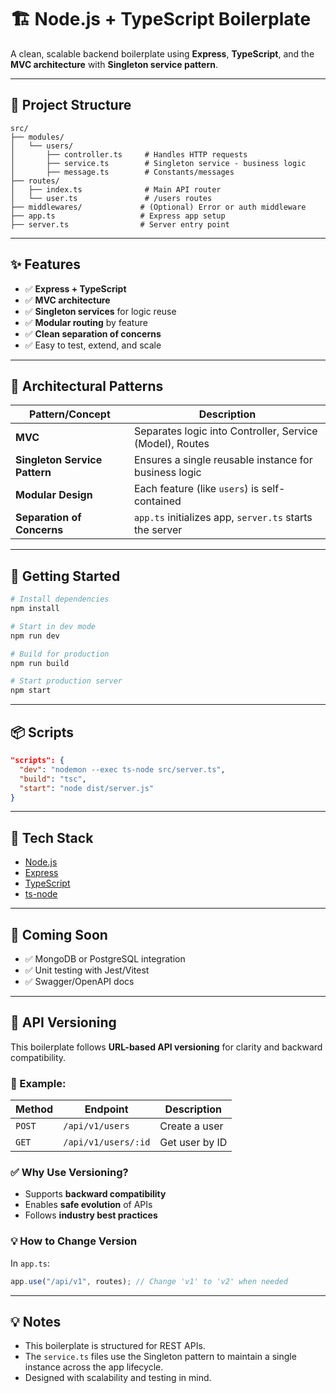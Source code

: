 # 🏗️ Node.js + TypeScript Boilerplate

A clean, scalable backend boilerplate using **Express**, **TypeScript**, and the **MVC architecture** with **Singleton service pattern**.

---

## 📁 Project Structure

```
src/
├── modules/
│   └── users/
│       ├── controller.ts     # Handles HTTP requests
│       ├── service.ts        # Singleton service - business logic
│       ├── message.ts        # Constants/messages
├── routes/
│   ├── index.ts              # Main API router
│   └── user.ts               # /users routes
├── middlewares/             # (Optional) Error or auth middleware
├── app.ts                   # Express app setup
├── server.ts                # Server entry point
```

---

## ✨ Features

- ✅ **Express + TypeScript**
- ✅ **MVC architecture**
- ✅ **Singleton services** for logic reuse
- ✅ **Modular routing** by feature
- ✅ **Clean separation of concerns**
- ✅ Easy to test, extend, and scale

---

## 🧠 Architectural Patterns

| Pattern/Concept               | Description                                              |
| ----------------------------- | -------------------------------------------------------- |
| **MVC**                       | Separates logic into Controller, Service (Model), Routes |
| **Singleton Service Pattern** | Ensures a single reusable instance for business logic    |
| **Modular Design**            | Each feature (like `users`) is self-contained            |
| **Separation of Concerns**    | `app.ts` initializes app, `server.ts` starts the server  |

---

## 🚀 Getting Started

```bash
# Install dependencies
npm install

# Start in dev mode
npm run dev

# Build for production
npm run build

# Start production server
npm start
```

---

## 📦 Scripts

```json
"scripts": {
  "dev": "nodemon --exec ts-node src/server.ts",
  "build": "tsc",
  "start": "node dist/server.js"
}
```

---

## 🔧 Tech Stack

- [Node.js](https://nodejs.org/)
- [Express](https://expressjs.com/)
- [TypeScript](https://www.typescriptlang.org/)
- [ts-node](https://github.com/wclr/ts-node-dev)

---

## 🧪 Coming Soon

- ✅ MongoDB or PostgreSQL integration
- ✅ Unit testing with Jest/Vitest
- ✅ Swagger/OpenAPI docs

---

## 🔢 API Versioning

This boilerplate follows **URL-based API versioning** for clarity and backward compatibility.

### 📌 Example:

| Method | Endpoint            | Description    |
| ------ | ------------------- | -------------- |
| `POST` | `/api/v1/users`     | Create a user  |
| `GET`  | `/api/v1/users/:id` | Get user by ID |

### ✅ Why Use Versioning?

- Supports **backward compatibility**
- Enables **safe evolution** of APIs
- Follows **industry best practices**

### 💡 How to Change Version

In `app.ts`:

```ts
app.use("/api/v1", routes); // Change 'v1' to 'v2' when needed
```

---

## 💡 Notes

- This boilerplate is structured for REST APIs.
- The `service.ts` files use the Singleton pattern to maintain a single instance across the app lifecycle.
- Designed with scalability and testing in mind.
